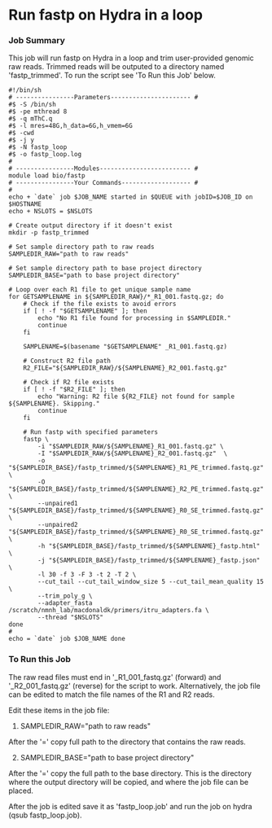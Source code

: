 # Run fastp on Hydra in a loop

### Job Summary

This job will run fastp on Hydra in a loop and trim user-provided genomic raw reads. Trimmed reads will be outputed to a directory named 'fastp_trimmed'. To run the script see 'To Run this Job' below.

```
#!/bin/sh
# ----------------Parameters---------------------- #
#$ -S /bin/sh
#$ -pe mthread 8
#$ -q mThC.q
#$ -l mres=48G,h_data=6G,h_vmem=6G
#$ -cwd
#$ -j y
#$ -N fastp_loop
#$ -o fastp_loop.log
#
# ----------------Modules------------------------- #
module load bio/fastp
# ----------------Your Commands------------------- #
#
echo + `date` job $JOB_NAME started in $QUEUE with jobID=$JOB_ID on $HOSTNAME
echo + NSLOTS = $NSLOTS

# Create output directory if it doesn't exist
mkdir -p fastp_trimmed

# Set sample directory path to raw reads
SAMPLEDIR_RAW="path to raw reads"

# Set sample directory path to base project directory
SAMPLEDIR_BASE="path to base project directory"

# Loop over each R1 file to get unique sample name
for GETSAMPLENAME in ${SAMPLEDIR_RAW}/*_R1_001.fastq.gz; do
    # Check if the file exists to avoid errors
    if [ ! -f "$GETSAMPLENAME" ]; then
        echo "No R1 file found for processing in $SAMPLEDIR."
        continue
    fi

    SAMPLENAME=$(basename "$GETSAMPLENAME" _R1_001.fastq.gz)

    # Construct R2 file path
    R2_FILE="${SAMPLEDIR_RAW}/${SAMPLENAME}_R2_001.fastq.gz"

    # Check if R2 file exists
    if [ ! -f "$R2_FILE" ]; then
        echo "Warning: R2 file ${R2_FILE} not found for sample ${SAMPLENAME}. Skipping."
        continue
    fi

    # Run fastp with specified parameters
    fastp \
        -i "$SAMPLEDIR_RAW/${SAMPLENAME}_R1_001.fastq.gz" \
        -I "$SAMPLEDIR_RAW/${SAMPLENAME}_R2_001.fastq.gz"  \
        -o "${SAMPLEDIR_BASE}/fastp_trimmed/${SAMPLENAME}_R1_PE_trimmed.fastq.gz" \
        -O "${SAMPLEDIR_BASE}/fastp_trimmed/${SAMPLENAME}_R2_PE_trimmed.fastq.gz" \
        --unpaired1 "${SAMPLEDIR_BASE}/fastp_trimmed/${SAMPLENAME}_R0_SE_trimmed.fastq.gz" \
        --unpaired2 "${SAMPLEDIR_BASE}/fastp_trimmed/${SAMPLENAME}_R0_SE_trimmed.fastq.gz" \
        -h "${SAMPLEDIR_BASE}/fastp_trimmed/${SAMPLENAME}_fastp.html" \
        -j "${SAMPLEDIR_BASE}/fastp_trimmed/${SAMPLENAME}_fastp.json" \
        -l 30 -f 3 -F 3 -t 2 -T 2 \
        --cut_tail --cut_tail_window_size 5 --cut_tail_mean_quality 15 \
        --trim_poly_g \
        --adapter_fasta /scratch/nmnh_lab/macdonaldk/primers/itru_adapters.fa \
        --thread "$NSLOTS"
done
#
echo = `date` job $JOB_NAME done

```

### To Run this Job

The raw read files must end in '_R1_001_fastq.gz' (forward) and '_R2_001_fastq.gz' (reverse) for the script to work. Alternatively, the job file can be edited to match the file names of the R1 and R2 reads.

Edit these items in the job file:

1. SAMPLEDIR_RAW="path to raw reads"

After the '=' copy full path to the directory that contains the raw reads.

2. SAMPLEDIR_BASE="path to base project directory"

After the '=' copy the full path to the base directory. This is the directory where the output directory will be copied, and where the job file can be placed.

After the job is edited save it as 'fastp_loop.job' and run the job on hydra (qsub fastp_loop.job).
